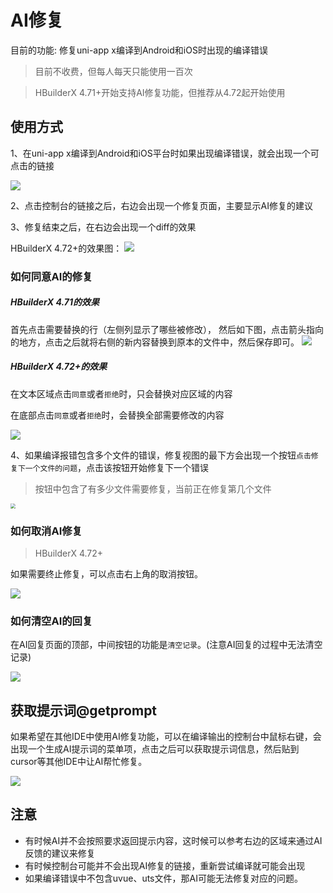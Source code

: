 # AI修复

目前的功能: 修复uni-app x编译到Android和iOS时出现的编译错误

> 目前不收费，但每人每天只能使用一百次

> HBuilderX 4.71+开始支持AI修复功能，但推荐从4.72起开始使用

## 使用方式

1、在uni-app x编译到Android和iOS平台时如果出现编译错误，就会出现一个可点击的链接

![](https://web-ext-storage.dcloud.net.cn/hx/debug/ai-repair.png)

2、点击控制台的链接之后，右边会出现一个修复页面，主要显示AI修复的建议

3、修复结束之后，在右边会出现一个diff的效果

HBuilderX 4.72+的效果图：
![](https://web-ext-storage.dcloud.net.cn/hx/doc/diff_replace_pre.png)

### 如何同意AI的修复

##### HBuilderX 4.71的效果
首先点击需要替换的行（左侧列显示了哪些被修改），
然后如下图，点击箭头指向的地方，点击之后就将右侧的新内容替换到原本的文件中，然后保存即可。
![](https://web-ext-storage.dcloud.net.cn/hx/debug/repair-diff-replace.png)

##### HBuilderX 4.72+的效果
在文本区域点击`同意`或者`拒绝`时，只会替换对应区域的内容

在底部点击`同意`或者`拒绝`时，会替换全部需要修改的内容

![](https://web-ext-storage.dcloud.net.cn/hx/doc/diff_new_replace.png)

4、如果编译报错包含多个文件的错误，修复视图的最下方会出现一个按钮`点击修复下一个文件的问题`，点击该按钮开始修复下一个错误

> 按钮中包含了有多少文件需要修复，当前正在修复第几个文件

<img src="https://web-ext-storage.dcloud.net.cn/hx/debug/bug_fix_next.png" style="zoom: 50%;" />

### 如何取消AI修复
> HBuilderX 4.72+

如果需要终止修复，可以点击右上角的取消按钮。

![](https://web-ext-storage.dcloud.net.cn/hx/debug/bug_fix_cancel.png)

### 如何清空AI的回复

在AI回复页面的顶部，中间按钮的功能是`清空记录`。(注意AI回复的过程中无法清空记录)

![](https://web-ext-storage.dcloud.net.cn/hx/doc/info_link.png)

## 获取提示词@getprompt

如果希望在其他IDE中使用AI修复功能，可以在编译输出的控制台中鼠标右键，会出现一个生成AI提示词的菜单项，点击之后可以获取提示词信息，然后贴到cursor等其他IDE中让AI帮忙修复。

![](https://web-ext-storage.dcloud.net.cn/hx/debug/bug_fix_prompt.png)

## 注意
- 有时候AI并不会按照要求返回提示内容，这时候可以参考右边的区域来通过AI反馈的建议来修复
- 有时候控制台可能并不会出现AI修复的链接，重新尝试编译就可能会出现
- 如果编译错误中不包含uvue、uts文件，那AI可能无法修复对应的问题。
